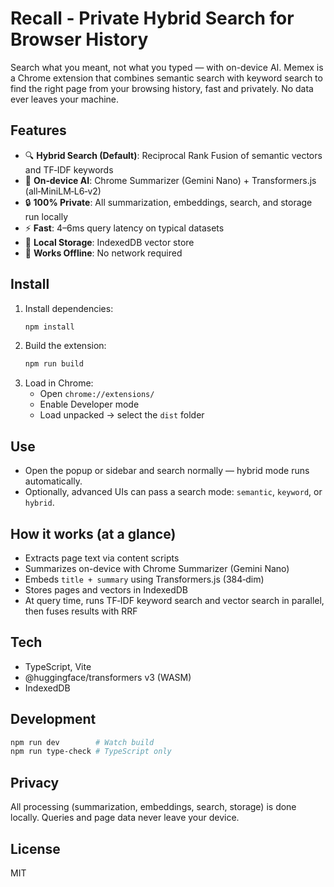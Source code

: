 # Recall - Private Hybrid Search for Browser History

Search what you meant, not what you typed — with on-device AI. Memex is a Chrome extension that combines semantic search with keyword search to find the right page from your browsing history, fast and privately. No data ever leaves your machine.

## Features

- 🔍 **Hybrid Search (Default)**: Reciprocal Rank Fusion of semantic vectors and TF‑IDF keywords
- 🤖 **On‑device AI**: Chrome Summarizer (Gemini Nano) + Transformers.js (all‑MiniLM‑L6‑v2)
- 🔒 **100% Private**: All summarization, embeddings, search, and storage run locally
- ⚡ **Fast**: 4–6ms query latency on typical datasets
- 💾 **Local Storage**: IndexedDB vector store
- 🧭 **Works Offline**: No network required

## Install

1. Install dependencies:
   ```bash
   npm install
   ```
2. Build the extension:
   ```bash
   npm run build
   ```
3. Load in Chrome:
   - Open `chrome://extensions/`
   - Enable Developer mode
   - Load unpacked → select the `dist` folder

## Use

- Open the popup or sidebar and search normally — hybrid mode runs automatically.
- Optionally, advanced UIs can pass a search mode: `semantic`, `keyword`, or `hybrid`.

## How it works (at a glance)

- Extracts page text via content scripts
- Summarizes on-device with Chrome Summarizer (Gemini Nano)
- Embeds `title + summary` using Transformers.js (384‑dim)
- Stores pages and vectors in IndexedDB
- At query time, runs TF‑IDF keyword search and vector search in parallel, then fuses results with RRF

## Tech

- TypeScript, Vite
- @huggingface/transformers v3 (WASM)
- IndexedDB

## Development

```bash
npm run dev        # Watch build
npm run type-check # TypeScript only
```

## Privacy

All processing (summarization, embeddings, search, storage) is done locally. Queries and page data never leave your device.

## License

MIT
